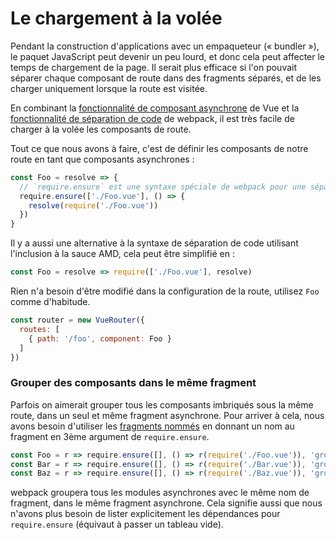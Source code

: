 # Le chargement à la volée

Pendant la construction d'applications avec un empaqueteur (« bundler »), le paquet JavaScript peut devenir un peu lourd, et donc cela peut affecter le temps de chargement de la page. Il serait plus efficace si l'on pouvait séparer chaque composant de route dans des fragments séparés, et de les charger uniquement lorsque la route est visitée.

En combinant la [fonctionnalité de composant asynchrone](https://fr.vuejs.org/v2/guide/components.html#Composants-asynchrones) de Vue et la [fonctionnalité de séparation de code](https://webpack.js.org/guides/code-splitting-require/) de webpack, il est très facile de charger à la volée les composants de route. 
 
Tout ce que nous avons à faire, c'est de définir les composants de notre route en tant que composants asynchrones :

``` js
const Foo = resolve => {
  // `require.ensure` est une syntaxe spéciale de webpack pour une séparation de code.
  require.ensure(['./Foo.vue'], () => {
    resolve(require('./Foo.vue'))
  })
}
```

Il y a aussi une alternative à la syntaxe de séparation de code utilisant l'inclusion à la sauce AMD, cela peut être simplifié en :

``` js
const Foo = resolve => require(['./Foo.vue'], resolve)
```

Rien n'a besoin d'être modifié dans la configuration de la route, utilisez `Foo` comme d'habitude.

``` js
const router = new VueRouter({
  routes: [
    { path: '/foo', component: Foo }
  ]
})
```

### Grouper des composants dans le même fragment

Parfois on aimerait grouper tous les composants imbriqués sous la même route, dans un seul et même fragment asynchrone. Pour arriver à cela, nous avons besoin d'utiliser les [fragments nommés](https://webpack.js.org/guides/code-splitting-require/#chunkname) en donnant un nom au fragment en 3ème argument de `require.ensure`.

``` js
const Foo = r => require.ensure([], () => r(require('./Foo.vue')), 'group-foo')
const Bar = r => require.ensure([], () => r(require('./Bar.vue')), 'group-foo')
const Baz = r => require.ensure([], () => r(require('./Baz.vue')), 'group-foo')
```

webpack groupera tous les modules asynchrones avec le même nom de fragment, dans le même fragment asynchrone. Cela signifie aussi que nous n'avons plus besoin de lister explicitement les dépendances pour `require.ensure` (équivaut à passer un tableau vide).
